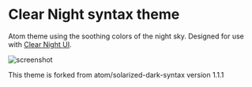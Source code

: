 # Clear Night syntax theme

Atom theme using the soothing colors of the night sky. Designed for use with [Clear Night UI](https://github.com/Raindeer44/clear-night-ui).

<img alt="screenshot" src="https://cloud.githubusercontent.com/assets/378023/12602908/9c252b08-c4f0-11e5-8833-6aad91b8fa34.png" srcset="https://cloud.githubusercontent.com/assets/378023/12602909/9c25b366-c4f0-11e5-9f5d-aa6a517f7d7e.png 2x">

This theme is forked from atom/solarized-dark-syntax version 1.1.1
